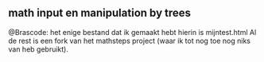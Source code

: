 ## math input en manipulation by trees

@Brascode: het enige bestand dat ik gemaakt hebt hierin is mijntest.html
Al de rest is een fork van het mathsteps project (waar ik tot nog toe nog niks van heb gebruikt).

